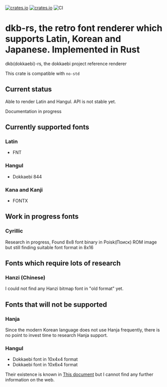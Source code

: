 [![crates.io](https://img.shields.io/crates/d/dkb-rs.svg)](https://crates.io/crates/dkb-rs)
[![crates.io](https://img.shields.io/crates/v/dkb-rs.svg)](https://crates.io/crates/dkb-rs)
![CI](https://github.com/dokkaebi-project/dkb-rs/actions/workflows/ci.yml/badge.svg)
# dkb-rs, the retro font renderer which supports Latin, Korean and Japanese. Implemented in Rust

dkb(dokkaebi)-rs, the dokkaebi project reference renderer

This crate is compatible with `no-std`

## Current status

Able to render Latin and Hangul. API is not stable yet.

Documentation in progress

## Currently supported fonts

### Latin
* FNT

### Hangul
* Dokkaebi 844

### Kana and Kanji
* FONTX

## Work in progress fonts
### Cyrillic

Research in progress, Found 8x8 font binary in Poisk(Поиск) ROM image
but still finding suitable font format in 8x16

## Fonts which require lots of research

### Hanzi (Chinese)

I could not find any Hanzi bitmap font in "old format" yet.

## Fonts that will not be supported

### Hanja

Since the modern Korean language does not use Hanja frequently, there is
no point to invest time to research Hanja support.

### Hangul

* Dokkaebi font in 10x4x4 format
* Dokkaebi font in 10x6x4 format

Their existence is known in [This document](https://wiki.kldp.org/wiki.php/%C1%B6%C7%D5%B1%DB%B2%C3)
but I cannot find any further information on the web.
